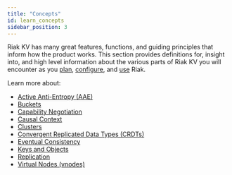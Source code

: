 ```yaml
---
title: "Concepts"
id: learn_concepts
sidebar_position: 3
---
```


[concept aae]: ../../learn/concepts/active-anti-entropy.md

[concept buckets]: ../../learn/concepts/buckets.md

[concept cap neg]: ../../learn/concepts/capability-negotiation.md

[concept causal context]: ../../learn/concepts/causal-context.md

[concept clusters]: ../../learn/concepts/clusters.md

[concept crdts]: ../../learn/concepts/crdts.md

[concept eventual consistency]: ../../learn/concepts/eventual-consistency.md

[concept keys objects]: ../../learn/concepts/keys-and-objects.md

[concept replication]: ../../learn/concepts/replication.md

[concept strong consistency]: ../../using/reference/strong-consistency.md

[concept vnodes]: ../../learn/concepts/vnodes.md

[config index]: ../../configuring/index.md

[plan index]: ../../setup/planning/index.md

[use index]: ../../using/index.md

Riak KV has many great features, functions, and guiding principles that inform how the product works. This section provides definitions for, insight into, and high level information about the various parts of Riak KV you will encounter as you [plan][plan index], [configure][config index], and [use][use index] Riak.  

Learn more about:

* [Active Anti-Entropy (AAE)][concept aae]
* [Buckets][concept buckets]
* [Capability Negotiation][concept cap neg]
* [Causal Context][concept causal context]
* [Clusters][concept clusters]
* [Convergent Replicated Data Types (CRDTs)][concept crdts]
* [Eventual Consistency][concept eventual consistency]
* [Keys and Objects][concept keys objects]
* [Replication][concept replication]
* [Virtual Nodes (vnodes)][concept vnodes]
